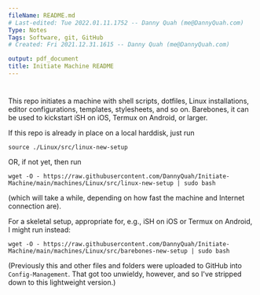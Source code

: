 ```yaml
---
fileName: README.md
# Last-edited: Tue 2022.01.11.1752 -- Danny Quah (me@DannyQuah.com)
Type: Notes
Tags: Software, git, GitHub
# Created: Fri 2021.12.31.1615 -- Danny Quah (me@DannyQuah.com)

output: pdf_document
title: Initiate Machine README
---
```

# 
This repo initiates a machine with shell scripts, dotfiles, Linux installations, editor configurations, templates, stylesheets, and so on.  Barebones, it can be used to kickstart iSH on iOS, Termux on Android, or larger.

If this repo is already in place on a local harddisk, just run

```
source ./Linux/src/linux-new-setup
```

OR, if not yet, then run

```
wget -O - https://raw.githubusercontent.com/DannyQuah/Initiate-Machine/main/machines/Linux/src/linux-new-setup | sudo bash
```

(which will take a while, depending on how fast the machine and Internet connection are).  

For a skeletal setup, appropriate for, e.g., iSH on iOS or Termux on Android, I might run instead:

```
wget -O - https://raw.githubusercontent.com/DannyQuah/Initiate-Machine/main/machines/Linux/src/barebones-new-setup | sudo bash
```

(Previously this and other files and folders were uploaded to GitHub into `Config-Management`.  That got too unwieldy, however, and so I've stripped down to this lightweight version.)

<!---
   Invisible section: README.md
-->

